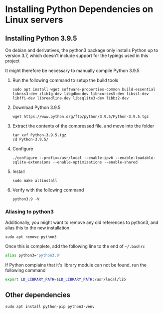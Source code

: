 # Installing Python Dependencies on Linux servers

## Installing Python 3.9.5

On debian and derivatives, the python3 package only installs Python up to version 3.7, which doesn't include support for the typings used in this project

It might therefore be necessary to manually compile Python 3.9.5

1. Run the following command to setup the build tools

    ```shell
   sudo apt install wget software-properties-common build-essential libnss3-dev zlib1g-dev libgdbm-dev libncurses5-dev libssl-dev libffi-dev libreadline-dev libsqlite3-dev libbz2-dev 
   ```
   
2. Download Python 3.9.5

    ```shell
    wget https://www.python.org/ftp/python/3.9.5/Python-3.9.5.tgz
   ```
   
3. Extract the contents of the compressed file, and move into the folder

    ```shell
    tar xvf Python-3.9.5.tgz
    cd Python-3.9.5/
    ```

4. Configure

    ```shell
    ./configure --prefix=/usr/local --enable-ipv6 --enable-loadable-sqlite-extensions --enable-optimizations --enable-shared
    ```
   
5. Install

    ```shell
    sudo make altinstall
    ```
   
6. Verify with the following command
    
    ```shell
    python3.9 -V
    ```

### Aliasing to python3

Additionally, you might want to remove any old references to python3, and alias this to the new installation

```shell
sudo apt remove python3
```

Once this is complete, add the following line to the end of `~/.bashrc`

```bash
alias python3='python3.9'
```

If Python complains that it's library module can not be found, run the following command

```bash
export LD_LIBRARY_PATH=$LD_LIBRARY_PATH:/usr/local/lib
```

## Other dependencies

```text
sudo apt install python-pip python3-venv
```